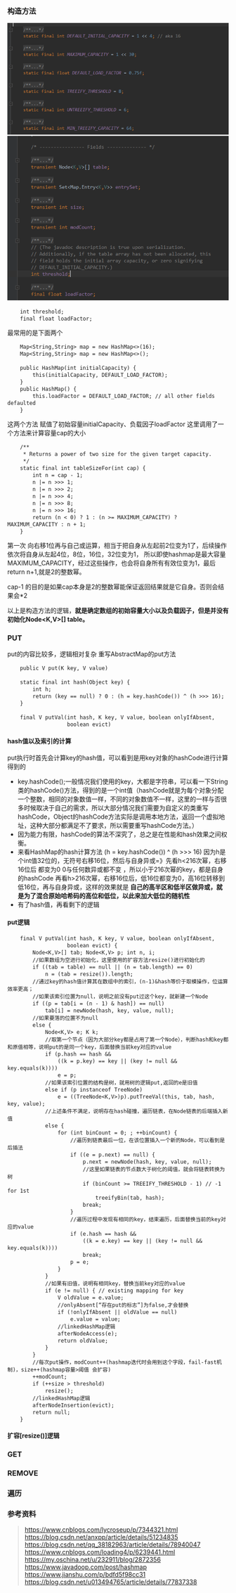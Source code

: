 ### 构造方法
![](静态常量.png)
![](Fields.png)
```
    int threshold;
    final float loadFactor;
```

最常用的是下面两个
```
    Map<String,String> map = new HashMap<>(16);
    Map<String,String> map = new HashMap<>();

    public HashMap(int initialCapacity) {
        this(initialCapacity, DEFAULT_LOAD_FACTOR);
    }
    public HashMap() {
        this.loadFactor = DEFAULT_LOAD_FACTOR; // all other fields defaulted
    }
```
这两个方法 赋值了初始容量initialCapacity、负载因子loadFactor
这里调用了一个方法来计算容量cap的大小
```
    /**
     * Returns a power of two size for the given target capacity.
     */
    static final int tableSizeFor(int cap) {
        int n = cap - 1;
        n |= n >>> 1;
        n |= n >>> 2;
        n |= n >>> 4;
        n |= n >>> 8;
        n |= n >>> 16;
        return (n < 0) ? 1 : (n >= MAXIMUM_CAPACITY) ? MAXIMUM_CAPACITY : n + 1;
    }
```
第一次 向右移1位再与自己或运算，相当于把自身从左起前2位变为1了，后续操作依次将自身从左起4位，8位，16位，32位变为1，
所以即使hashmap是最大容量MAXIMUM_CAPACITY，经过这些操作，也会将自身所有有效位变为1，最后return n+1,就是2的整数幂。

cap-1 的目的是如果cap本身是2的整数幂能保证返回结果就是它自身。否则会结果会*2

以上是构造方法的逻辑，**就是确定数组的初始容量大小以及负载因子，但是并没有初始化Node<K,V>[] table。**
### PUT
put的内容比较多，逻辑相对复杂 重写AbstractMap的put方法
```
    public V put(K key, V value)

    static final int hash(Object key) {
        int h;
        return (key == null) ? 0 : (h = key.hashCode()) ^ (h >>> 16);
    }

    final V putVal(int hash, K key, V value, boolean onlyIfAbsent,
                   boolean evict)
```
#### hash值以及索引的计算
put执行时首先会计算key的hash值，可以看到是用key对象的hashCode进行计算得到的
-   key.hashCode();一般情况我们使用的key，大都是字符串，可以看一下String类的hashCode()方法，得到的是一个int值（hashCode就是为每个对象分配一个整数，相同的对象数值一样，不同的对象数值不一样，这里的一样与否很多时候取决于自己的需求，所以大部分情况我们需要为自定义的类重写hashCode，Object的hashCode方法实际是调用本地方法，返回一个虚拟地址，这种大部分都满足不了要求，所以需要重写hashCode方法。）
-   因为能力有限，hashCode的算法不深究了，总之是在性能和hash效果之间权衡。
-   来看HashMap的hash计算方法 (h = key.hashCode()) ^ (h >>> 16)
因为h是个int值32位的，无符号右移16位，然后与自身异或=》先看h<216次幂，右移16位后 都变为0 0与任何数异或都不变 ，所以小于216次幂的key，都是自身的hashCode
再看h>216次幂，右移16位后，低16位都变为0，高16位转移到低16位，再与自身异或，这样的效果就是 **自己的高半区和低半区做异或，就是为了混合原始哈希码的高位和低位，以此来加大低位的随机性**
-   有了hash值，再看剩下的逻辑
#### put逻辑
```
    final V putVal(int hash, K key, V value, boolean onlyIfAbsent,
                   boolean evict) {
        Node<K,V>[] tab; Node<K,V> p; int n, i;
        //如果数组为空进行初始化，这里使用的扩容方法resize()进行初始化的
        if ((tab = table) == null || (n = tab.length) == 0)
            n = (tab = resize()).length;
        //通过key的hash值计算其在数组中的索引，(n-1)&hash等价于取模操作，位运算效率更高；
        //如果该索引位置为null，说明之前没有put过这个key，就新建一个Node
        if ((p = tab[i = (n - 1) & hash]) == null)
            tab[i] = newNode(hash, key, value, null);
        //如果要落的位置不为null
        else {
            Node<K,V> e; K k;
            //取第一个节点（因为大部分key都是占用了第一个Node），判断hash和key都和原值相等，说明put的是同一个key，后面替换当前key对应的value
            if (p.hash == hash &&
                ((k = p.key) == key || (key != null && key.equals(k))))
                e = p;
            //如果该索引位置的结构是树，就用树的逻辑put,返回的e是旧值
            else if (p instanceof TreeNode)
                e = ((TreeNode<K,V>)p).putTreeVal(this, tab, hash, key, value);
            //上述条件不满足，说明存在hash碰撞，遍历链表，在Node链表的后端插入新值
            else {
                for (int binCount = 0; ; ++binCount) {
                    //遍历到链表最后一位，在该位置插入一个新的Node，可以看到是后插法
                    if ((e = p.next) == null) {
                        p.next = newNode(hash, key, value, null);
                        //这里如果链表的节点数大于树化的阈值，就会将链表转换为树
                        if (binCount >= TREEIFY_THRESHOLD - 1) // -1 for 1st
                            treeifyBin(tab, hash);
                        break;
                    }
                    //遍历过程中发现有相同的key，结束遍历，后面替换当前的key对应的value
                    if (e.hash == hash &&
                        ((k = e.key) == key || (key != null && key.equals(k))))
                        break;
                    p = e;
                }
            }
            //如果有旧值，说明有相同key，替换当前key对应的value
            if (e != null) { // existing mapping for key
                V oldValue = e.value;
                //onlyAbsent[“存在put的标志”]为false,才会替换
                if (!onlyIfAbsent || oldValue == null)
                    e.value = value;
                //linkedHashMap逻辑
                afterNodeAccess(e);
                return oldValue;
            }
        }
        //每次put操作，modCount++(hashmap迭代时会用到这个字段，fail-fast机制)，size++(hashmap容量>阈值 会扩容)
        ++modCount;
        if (++size > threshold)
            resize();
        //linkedHashMap逻辑
        afterNodeInsertion(evict);
        return null;
    }
```
#### 扩容[resize()]逻辑

### GET
### REMOVE
### 遍历

### 参考资料
>https://www.cnblogs.com/lycroseup/p/7344321.html
https://blog.csdn.net/anxpp/article/details/51234835
https://blog.csdn.net/qq_38182963/article/details/78940047
https://www.cnblogs.com/loading4/p/6239441.html
https://my.oschina.net/u/232911/blog/2872356
https://www.javadoop.com/post/hashmap
https://www.jianshu.com/p/bdfd5f98cc31
https://blog.csdn.net/u013494765/article/details/77837338

